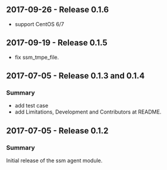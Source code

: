 ## 2017-09-26 - Release 0.1.6

- support CentOS 6/7

## 2017-09-19 - Release 0.1.5

- fix ssm_tmpe_file.

## 2017-07-05 - Release 0.1.3 and 0.1.4
### Summary

- add test case 
- add Limitations, Development and Contributors at README.

## 2017-07-05 - Release 0.1.2
### Summary

Initial release of the ssm agent module.

